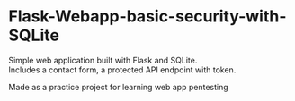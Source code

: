 # Flask-Webapp-basic-security-with-SQLite


Simple web application built with Flask and SQLite.  
Includes a contact form, a protected API endpoint with token.

Made as a practice project for learning web app pentesting
